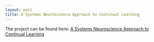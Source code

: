 ```yaml
---
layout: post
title: A Systems Neuroscience Approach to Continual Learning
---
```



The project can be found here: [A Systems Neuroscience Approach to Continual Learning](../../assets/A_Systems_Neuroscience_Approach_to_Continual_Learning.pdf)


